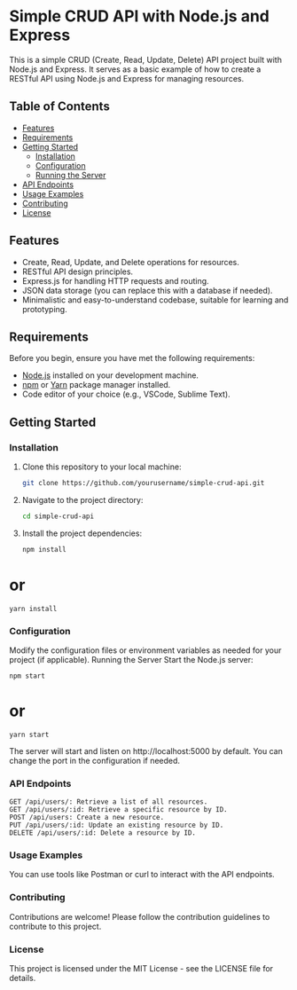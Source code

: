 
# Simple CRUD API with Node.js and Express

This is a simple CRUD (Create, Read, Update, Delete) API project built with Node.js and Express. It serves as a basic example of how to create a RESTful API using Node.js and Express for managing resources.

## Table of Contents

- [Features](#features)
- [Requirements](#requirements)
- [Getting Started](#getting-started)
  - [Installation](#installation)
  - [Configuration](#configuration)
  - [Running the Server](#running-the-server)
- [API Endpoints](#api-endpoints)
- [Usage Examples](#usage-examples)
- [Contributing](#contributing)
- [License](#license)

## Features

- Create, Read, Update, and Delete operations for resources.
- RESTful API design principles.
- Express.js for handling HTTP requests and routing.
- JSON data storage (you can replace this with a database if needed).
- Minimalistic and easy-to-understand codebase, suitable for learning and prototyping.

## Requirements

Before you begin, ensure you have met the following requirements:

- [Node.js](https://nodejs.org/) installed on your development machine.
- [npm](https://www.npmjs.com/) or [Yarn](https://yarnpkg.com/) package manager installed.
- Code editor of your choice (e.g., VSCode, Sublime Text).

## Getting Started

### Installation

1. Clone this repository to your local machine:

   ```bash
   git clone https://github.com/yourusername/simple-crud-api.git

2.  Navigate to the project directory:

    ```bash
    cd simple-crud-api

3.  Install the project dependencies:

    ```bash
    npm install

# or

    yarn install


### Configuration

Modify the configuration files or environment variables as needed for your project (if applicable).
Running the Server
Start the Node.js server:

    npm start
    
# or

    yarn start

The server will start and listen on http://localhost:5000 by default. You can change the port in the configuration if needed.

### API Endpoints

    GET /api/users/: Retrieve a list of all resources.
    GET /api/users/:id: Retrieve a specific resource by ID.
    POST /api/users: Create a new resource.
    PUT /api/users/:id: Update an existing resource by ID.
    DELETE /api/users/:id: Delete a resource by ID.


### Usage Examples

You can use tools like Postman or curl to interact with the API endpoints.

### Contributing

Contributions are welcome! Please follow the contribution guidelines to contribute to this project.

### License

This project is licensed under the MIT License - see the LICENSE file for details.